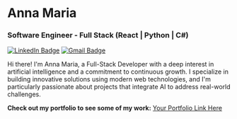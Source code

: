 # Anna Maria

### Software Engineer - Full Stack (React | Python | C#)


[![LinkedIn Badge](https://img.shields.io/badge/-Anna%20Maria-0077B5?style=flat-square&logo=Linkedin&logoColor=white&link=https://www.linkedin.com/in/anna-maria/)](https://www.linkedin.com/in/imnotannamaria/) 
[![Gmail Badge](https://img.shields.io/badge/-annamaria@example.com-D14836?style=flat-square&logo=Gmail&logoColor=white&link=mailto:annamaria@example.com)](mailto:aannamariabr@outlook.com)

Hi there! I'm Anna Maria, a Full-Stack Developer with a deep interest in artificial intelligence and a commitment to continuous growth. I specialize in building innovative solutions using modern web technologies, and I'm particularly passionate about projects that integrate AI to address real-world challenges.

**Check out my portfolio to see some of my work:** [Your Portfolio Link Here](https://anna-maria-portfolio.vercel.app/)
